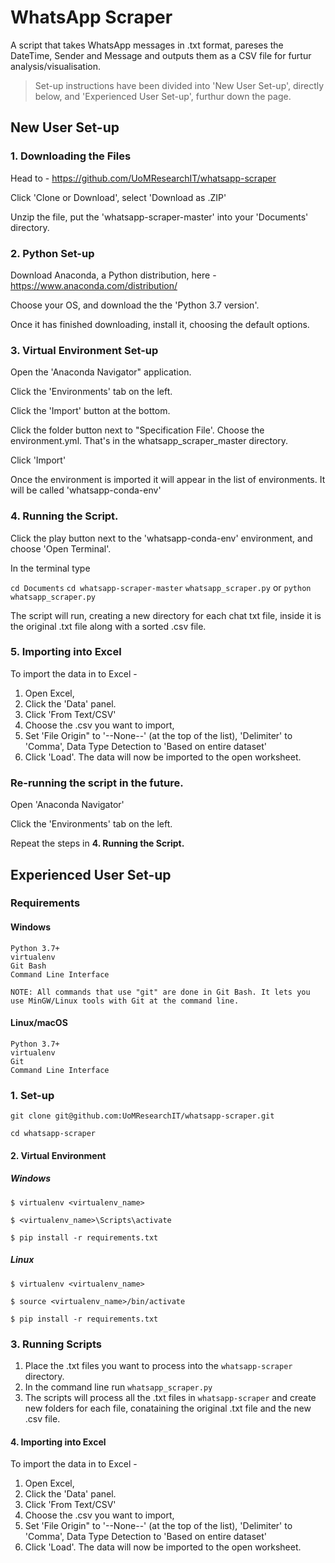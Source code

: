 # WhatsApp Scraper

A script that takes WhatsApp messages in .txt format, pareses the DateTime, Sender and Message and outputs them as a CSV file for furtur analysis/visualisation.

> Set-up instructions have been divided into 'New User Set-up', directly below, and 'Experienced User Set-up', furthur down the page.

## New User Set-up

### **1. Downloading the Files**

Head to - https://github.com/UoMResearchIT/whatsapp-scraper

Click 'Clone or Download', select 'Download as .ZIP'

Unzip the file, put the 'whatsapp-scraper-master' into your 'Documents' directory.

### **2. Python Set-up**

Download Anaconda, a Python distribution, here - https://www.anaconda.com/distribution/

Choose your OS, and download the the 'Python 3.7 version'.

Once it has finished downloading, install it, choosing the default options.

### **3. Virtual Environment Set-up**

Open the 'Anaconda Navigator" application.

Click the 'Environments' tab on the left.

Click the 'Import' button at the bottom.

Click the folder button next to "Specification File'. Choose the environment.yml. That's in the whatsapp_scraper_master directory.

Click 'Import'

Once the environment is imported it will appear in the list of environments. It will be called 'whatsapp-conda-env'

### **4. Running the Script.**

Click the play button next to the 'whatsapp-conda-env' environment, and choose 'Open Terminal'.

In the terminal type 

`cd Documents`
`cd whatsapp-scraper-master`
`whatsapp_scraper.py` or `python whatsapp_scraper.py`

The script will run, creating a new directory for each chat txt file, inside it is the original .txt file along with a sorted .csv file.

### **5. Importing into Excel**

To import the data in to Excel -

1. Open Excel,
2. Click the 'Data' panel.
3. Click 'From Text/CSV'
4. Choose the .csv you want to import,
5. Set 'File Origin" to '--None--' (at the top of the list), 'Delimiter' to 'Comma', Data Type Detection to 'Based on entire dataset'
6. Click 'Load'. The data will now be imported to the open worksheet.

### **Re-running the script in the future.**

Open 'Anaconda Navigator'

Click the 'Environments' tab on the left.

Repeat the steps in **4. Running the Script.**

## Experienced User Set-up

### Requirements

#### Windows

    Python 3.7+
    virtualenv
    Git Bash
    Command Line Interface

    NOTE: All commands that use "git" are done in Git Bash. It lets you use MinGW/Linux tools with Git at the command line.

#### Linux/macOS

    Python 3.7+
    virtualenv
    Git
    Command Line Interface

### 1. Set-up

    git clone git@github.com:UoMResearchIT/whatsapp-scraper.git

    cd whatsapp-scraper

#### 2. Virtual Environment

##### Windows

    $ virtualenv <virtualenv_name>

    $ <virtualenv_name>\Scripts\activate

    $ pip install -r requirements.txt

##### Linux

    $ virtualenv <virtualenv_name>

    $ source <virtualenv_name>/bin/activate

    $ pip install -r requirements.txt

### 3. Running Scripts

1. Place the .txt files you want to process into the `whatsapp-scraper` directory.
2. In the command line run `whatsapp_scraper.py` 
3. The scripts will process all the .txt files in `whatsapp-scraper` and create new folders for each file, conataining the original .txt file and the new .csv file.

#### 4. Importing into Excel

To import the data in to Excel -

1. Open Excel,
2. Click the 'Data' panel.
3. Click 'From Text/CSV'
4. Choose the .csv you want to import,
5. Set 'File Origin" to '--None--' (at the top of the list), 'Delimiter' to 'Comma', Data Type Detection to 'Based on entire dataset'
6. Click 'Load'. The data will now be imported to the open worksheet.

